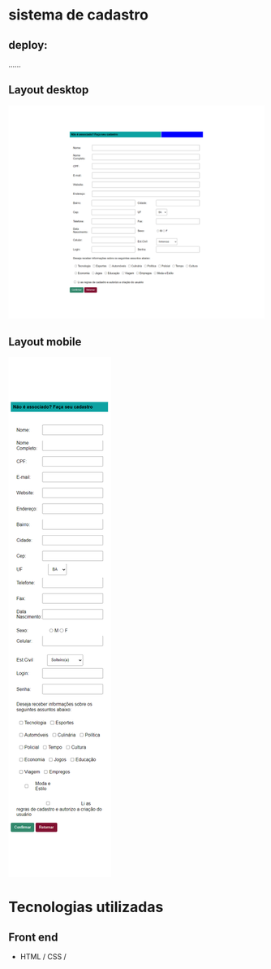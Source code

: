 # sistema de cadastro

## deploy:
......


## Layout desktop

![Web 1](https://github.com/JeffDevBr/registration-form/blob/main/assets/img/desktop.png)

## Layout mobile
![Web 1](https://github.com/JeffDevBr/registration-form/blob/main/assets/img/mobile.png)

# Tecnologias utilizadas
## Front end
- HTML / CSS /
